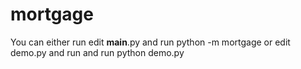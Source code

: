 # mortgage
 
You can either run edit __main__.py and run python -m mortgage or  edit demo.py and run and run python demo.py

